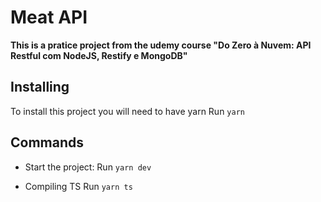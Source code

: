 # Meat API
**This is a pratice project from the udemy course "Do Zero à Nuvem: API Restful com NodeJS, Restify e MongoDB"**
## Installing
To install this project you will need to have yarn
Run `yarn`

## Commands
- Start the project:
Run `yarn dev`

- Compiling TS
Run `yarn ts`